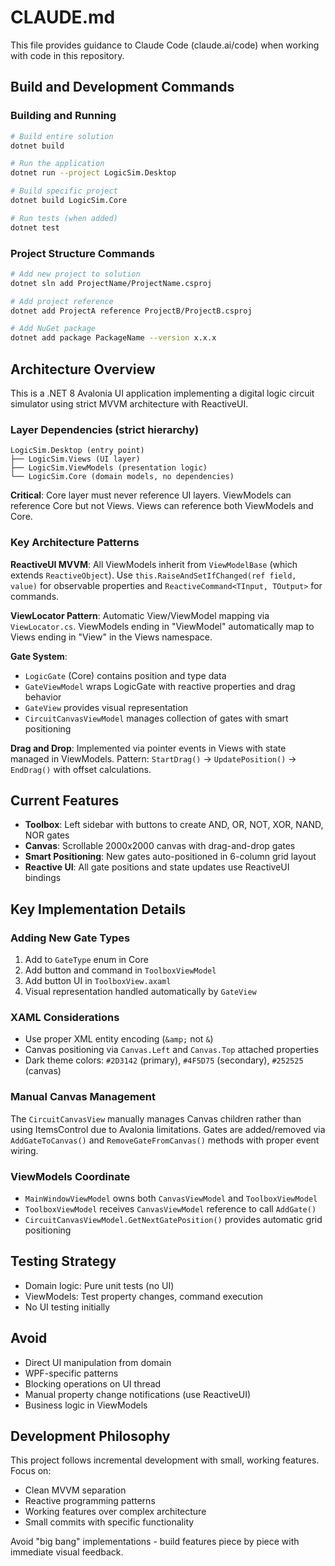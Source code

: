 # CLAUDE.md

This file provides guidance to Claude Code (claude.ai/code) when working with code in this repository.

## Build and Development Commands

### Building and Running
```bash
# Build entire solution
dotnet build

# Run the application
dotnet run --project LogicSim.Desktop

# Build specific project
dotnet build LogicSim.Core

# Run tests (when added)
dotnet test
```

### Project Structure Commands
```bash
# Add new project to solution
dotnet sln add ProjectName/ProjectName.csproj

# Add project reference
dotnet add ProjectA reference ProjectB/ProjectB.csproj

# Add NuGet package
dotnet add package PackageName --version x.x.x
```

## Architecture Overview

This is a .NET 8 Avalonia UI application implementing a digital logic circuit simulator using strict MVVM architecture with ReactiveUI.

### Layer Dependencies (strict hierarchy)
```
LogicSim.Desktop (entry point)
├── LogicSim.Views (UI layer)
├── LogicSim.ViewModels (presentation logic)
└── LogicSim.Core (domain models, no dependencies)
```

**Critical**: Core layer must never reference UI layers. ViewModels can reference Core but not Views. Views can reference both ViewModels and Core.

### Key Architecture Patterns

**ReactiveUI MVVM**: All ViewModels inherit from `ViewModelBase` (which extends `ReactiveObject`). Use `this.RaiseAndSetIfChanged(ref field, value)` for observable properties and `ReactiveCommand<TInput, TOutput>` for commands.

**ViewLocator Pattern**: Automatic View/ViewModel mapping via `ViewLocator.cs`. ViewModels ending in "ViewModel" automatically map to Views ending in "View" in the Views namespace.

**Gate System**: 
- `LogicGate` (Core) contains position and type data
- `GateViewModel` wraps LogicGate with reactive properties and drag behavior  
- `GateView` provides visual representation
- `CircuitCanvasViewModel` manages collection of gates with smart positioning

**Drag and Drop**: Implemented via pointer events in Views with state managed in ViewModels. Pattern: `StartDrag()` → `UpdatePosition()` → `EndDrag()` with offset calculations.

## Current Features

- **Toolbox**: Left sidebar with buttons to create AND, OR, NOT, XOR, NAND, NOR gates
- **Canvas**: Scrollable 2000x2000 canvas with drag-and-drop gates
- **Smart Positioning**: New gates auto-positioned in 6-column grid layout
- **Reactive UI**: All gate positions and state updates use ReactiveUI bindings

## Key Implementation Details

### Adding New Gate Types
1. Add to `GateType` enum in Core
2. Add button and command in `ToolboxViewModel`
3. Add button UI in `ToolboxView.axaml`
4. Visual representation handled automatically by `GateView`

### XAML Considerations
- Use proper XML entity encoding (`&amp;` not `&`)
- Canvas positioning via `Canvas.Left` and `Canvas.Top` attached properties
- Dark theme colors: `#2D3142` (primary), `#4F5D75` (secondary), `#252525` (canvas)

### Manual Canvas Management
The `CircuitCanvasView` manually manages Canvas children rather than using ItemsControl due to Avalonia limitations. Gates are added/removed via `AddGateToCanvas()` and `RemoveGateFromCanvas()` methods with proper event wiring.

### ViewModels Coordinate
- `MainWindowViewModel` owns both `CanvasViewModel` and `ToolboxViewModel`
- `ToolboxViewModel` receives `CanvasViewModel` reference to call `AddGate()`
- `CircuitCanvasViewModel.GetNextGatePosition()` provides automatic grid positioning

## Testing Strategy
- Domain logic: Pure unit tests (no UI)
- ViewModels: Test property changes, command execution
- No UI testing initially

## Avoid
- Direct UI manipulation from domain
- WPF-specific patterns
- Blocking operations on UI thread
- Manual property change notifications (use ReactiveUI)
- Business logic in ViewModels

## Development Philosophy

This project follows incremental development with small, working features. Focus on:
- Clean MVVM separation
- Reactive programming patterns
- Working features over complex architecture
- Small commits with specific functionality

Avoid "big bang" implementations - build features piece by piece with immediate visual feedback.